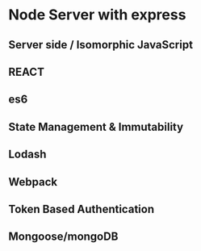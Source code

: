# Node Server with express 
## Server side / Isomorphic  JavaScript
## REACT
## es6
## State Management & Immutability
## Lodash
## Webpack
## Token Based Authentication
## Mongoose/mongoDB
